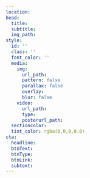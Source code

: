 ```yaml
---
location: 
head:
  title: 
  subtitle: 
  img_path: 
style:
  id: ''
  class: ''
  font_color: ''
  media:
    img:
      url_path: 
      pattern: false
      parallax: false
      overlay: 
      blur: false
    video:
      url_path: 
      type: 
      posterurl_path: 
  sectioncolor: 
  tint_color: rgba(0,0,0,0.0)
cta:
  headline: 
  btnText: 
  btnType: 
  btnLink: 
  subtext: 
---
```


